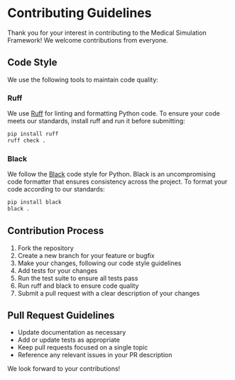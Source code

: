 # Contributing Guidelines

Thank you for your interest in contributing to the Medical Simulation Framework! We welcome contributions from everyone.

## Code Style

We use the following tools to maintain code quality:

### Ruff

We use [Ruff](https://github.com/charliermarsh/ruff) for linting and formatting Python code. 
To ensure your code meets our standards, install ruff and run it before submitting:

```bash
pip install ruff
ruff check .
```

### Black

We follow the [Black](https://github.com/psf/black) code style for Python. 
Black is an uncompromising code formatter that ensures consistency across the project.
To format your code according to our standards:

```bash
pip install black
black .
```

## Contribution Process

1. Fork the repository
2. Create a new branch for your feature or bugfix
3. Make your changes, following our code style guidelines
4. Add tests for your changes
5. Run the test suite to ensure all tests pass
6. Run ruff and black to ensure code quality
7. Submit a pull request with a clear description of your changes

## Pull Request Guidelines

- Update documentation as necessary
- Add or update tests as appropriate
- Keep pull requests focused on a single topic
- Reference any relevant issues in your PR description

We look forward to your contributions!